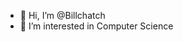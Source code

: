 - 👋 Hi, I’m @Billchatch
- 👀 I’m interested in Computer Science


<!---
Billchatch/Billchatch is a ✨ special ✨ repository because its `README.md` (this file) appears on your GitHub profile.
You can click the Preview link to take a look at your changes.
--->
